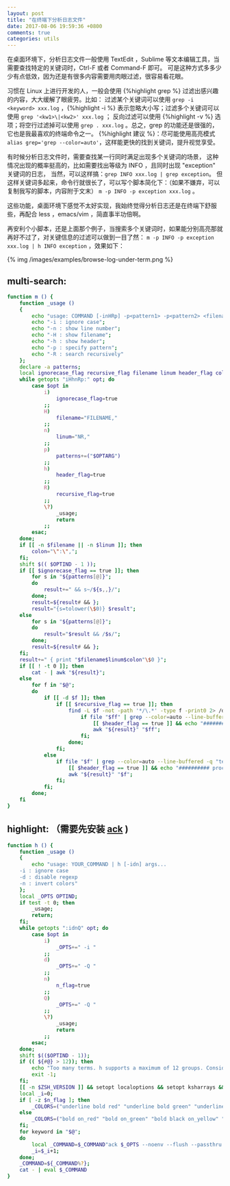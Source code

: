 ```yaml
---
layout: post
title: "在终端下分析日志文件"
date: 2017-08-06 19:59:36 +0800
comments: true
categories: utils
---
```


在桌面环境下，分析日志文件一般使用 TextEdit ，Sublime 等文本编辑工具，当需要查找特定的关键词时，Ctrl-F 或者 Command-F 即可。
可是这种方式多多少少有点低效，因为还是有很多内容需要用肉眼过滤，很容易看花眼。

习惯在 Linux 上进行开发的人，一般会使用 {%highlight grep %} 过滤出感兴趣的内容，大大缓解了眼疲劳。比如：
过滤某个关键词可以使用 `grep -i <keyword> xxx.log` ，{%highlight -i %} 表示忽略大小写；过滤多个关键词可以使用 `grep '<kw1>\|<kw2>' xxx.log` ；
反向过滤可以使用 {%highlight -v %} 选项；将空行过滤掉可以使用 `grep . xxx.log` 。总之，grep 的功能还是很强的，它也是我最喜欢的终端命令之一。
{%highlight 建议 %}：尽可能使用高亮模式 `alias grep='grep --color=auto'`，这样能更快的找到关键词，提升视觉享受。

有时候分析日志文件时，需要查找某一行同时满足出现多个关键词的场景，
这种情况出现的概率挺高的，比如需要找出等级为 INFO ，且同时出现 "exception" 关键词的日志，
当然，可以这样搞：`grep INFO xxx.log | grep exception`。
但这样关键词多起来，命令行就很长了，可以写个脚本简化下：（如果不嫌弃，可以复制我写的脚本，内容附于文末）
`m -p INFO -p exception xxx.log` 。

这些功能，桌面环境下感觉不太好实现，我始终觉得分析日志还是在终端下舒服些，再配合 less ，emacs/vim ，简直事半功倍啊。

再安利个小脚本，还是上面那个例子，当搜索多个关键词时，如果能分别高亮那就再好不过了，对关键信息的过滤可以做到一目了然：
`m -p INFO -p exception xxx.log | h INFO exception` ，效果如下：

{% img /images/examples/browse-log-under-term.png %}


## multi-search: 

``` sh
function m () { 
    function _usage () 
    { 
        echo "usage: COMMAND [-inHRp] -p<pattern1> -p<pattern2> <filename>";
        echo "-i : ignore case";
        echo "-n : show line number";
        echo "-H : show filename";
        echo "-h : show header";
        echo "-p : specify pattern";
        echo "-R : search recursively"
    };
    declare -a patterns;
    local ignorecase_flag recursive_flag filename linum header_flag colon result OPTIND;
    while getopts "iHhnRp:" opt; do
        case $opt in 
            i)
                ignorecase_flag=true
            ;;
            H)
                filename="FILENAME,"
            ;;
            n)
                linum="NR,"
            ;;
            p)
                patterns+=("$OPTARG")
            ;;
            h)
                header_flag=true
            ;;
            R)
                recursive_flag=true
            ;;
            \?)
                _usage;
                return
            ;;
        esac;
    done;
    if [[ -n $filename || -n $linum ]]; then
        colon="\":\",";
    fi;
    shift $(( $OPTIND - 1 ));
    if [[ $ignorecase_flag == true ]]; then
        for s in "${patterns[@]}";
        do
            result+=" && s~/${s,,}/";
        done;
        result=${result# && };
        result="{s=tolower(\$0)} $result";
    else
        for s in "${patterns[@]}";
        do
            result="$result && /$s/";
        done;
        result=${result# && };
    fi;
    result+=" { print "$filename$linum$colon"\$0 }";
    if [[ ! -t 0 ]]; then
        cat - | awk "${result}";
    else
        for f in "$@";
        do
            if [[ -d $f ]]; then
                if [[ $recursive_flag == true ]]; then
                    find -L $f -not -path '*/\.*' -type f -print0 2> /dev/null | while IFS= read -r -d '' ff; do
                        if file "$ff" | grep --color=auto --line-buffered -q "text"; then
                            [[ $header_flag == true ]] && echo "########## processing $ff ##########";
                            awk "${result}" "$ff";
                        fi;
                    done;
                fi;
            else
                if file "$f" | grep --color=auto --line-buffered -q "text"; then
                    [[ $header_flag == true ]] && echo "########## processing $f ##########";
                    awk "${result}" "$f";
                fi;
            fi;
        done;
    fi
}
```

## highlight: （需要先安装 [ack](https://beyondgrep.com/) )

``` sh
function h () { 
    function _usage () 
    { 
        echo "usage: YOUR_COMMAND | h [-idn] args...
	-i : ignore case
	-d : disable regexp
	-n : invert colors"
    };
    local _OPTS OPTIND;
    if test -t 0; then
        _usage;
        return;
    fi;
    while getopts ":idnQ" opt; do
        case $opt in 
            i)
                _OPTS+=" -i "
            ;;
            d)
                _OPTS+=" -Q "
            ;;
            n)
                n_flag=true
            ;;
            Q)
                _OPTS+=" -Q "
            ;;
            \?)
                _usage;
                return
            ;;
        esac;
    done;
    shift $(($OPTIND - 1));
    if (( ${#@} > 12)); then
        echo "Too many terms. h supports a maximum of 12 groups. Consider relying on regular expression supported patterns like \"word1\\|word2\"";
        exit -1;
    fi;
    [[ -n $ZSH_VERSION ]] && setopt localoptions && setopt ksharrays && setopt ignorebraces;
    local _i=0;
    if [ -z $n_flag ]; then
        _COLORS=("underline bold red" "underline bold green" "underline bold yellow" "underline bold blue" "underline bold magenta" "underline bold cyan" "bold on_red" "bold on_green" "bold black on_yellow" "bold on_blue" "bold on_cyan" "bold on_magenta");
    else
        _COLORS=("bold on_red" "bold on_green" "bold black on_yellow" "bold on_blue" "bold on_magenta" "bold on_cyan" "bold black on_white" "underline bold red" "underline bold green" "underline bold yellow" "underline bold blue" "underline bold magenta");
    fi;
    for keyword in "$@";
    do
        local _COMMAND=$_COMMAND"ack $_OPTS --noenv --flush --passthru --color --color-match=\"${_COLORS[$_i]}\" '$keyword' |";
        _i=$_i+1;
    done;
    _COMMAND=${_COMMAND%?};
    cat - | eval $_COMMAND
}
```


